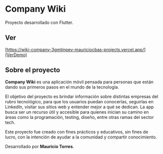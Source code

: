 # Company Wiki

Proyecto desarrollado con Flutter.

## Ver

[https://wiki-company-3gmtjnpev-mauriciocbas-projects.vercel.app/](VerDemo)

## Sobre el proyecto

**Company Wiki** es una aplicación móvil pensada para personas que están dando sus primeros pasos en el mundo de la tecnología.

El objetivo del proyecto es brindar información sobre distintas empresas del rubro tecnológico, para que los usuarios puedan conocerlas, seguirlas en LinkedIn, visitar sus sitios web y entender mejor a qué se dedican. La app busca ser un recurso útil y accesible para quienes inician su camino en áreas como la programación, testing, diseño, entre otras ramas del sector tech.

Este proyecto fue creado con fines prácticos y educativos, sin fines de lucro, con la intención de ayudar a la comunidad y compartir conocimiento.

Desarrollado por **Mauricio Torres**.